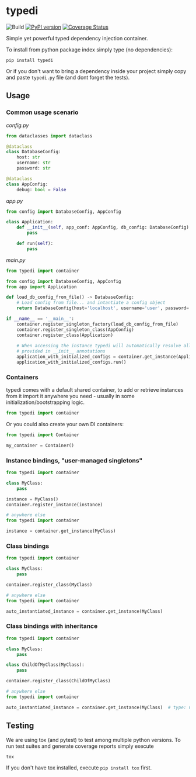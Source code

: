 # typedi

![Build](https://github.com/bshishov/typedi/workflows/Build/badge.svg)
[![PyPI version](https://badge.fury.io/py/typedi.svg)](https://badge.fury.io/py/typedi)
[![Coverage Status](https://coveralls.io/repos/github/bshishov/typedi/badge.svg?branch=master)](https://coveralls.io/github/bshishov/typedi?branch=master)

Simple yet powerful typed dependency injection container.

To install from python package index simply type (no dependencies):
```
pip install typedi
```

Or if you don't want to bring a dependency inside your project simply copy and paste `typedi.py` file (and dont forget the tests).

## Usage
### Common usage scenario

*config.py*
```python
from dataclasses import dataclass

@dataclass
class DatabaseConfig:
    host: str
    username: str
    password: str

@dataclass
class AppConfig:
    debug: bool = False 
```

*app.py*
```python
from config import DatabaseConfig, AppConfig

class Application:
    def __init__(self, app_conf: AppConfig, db_config: DatabaseConfig):
        pass

    def run(self):
        pass
```

*main.py*
```python
from typedi import container

from config import DatabaseConfig, AppConfig
from app import Application

def load_db_config_from_file() -> DatabaseConfig:
    # Load config from file... and intantiate a config object
    return DatabaseConfig(host='localhost', username='user', password='pass')

if __name__ == '__main__':
    container.register_singleton_factory(load_db_config_from_file)
    container.register_singleton_class(AppConfig)
    container.register_class(Application)
    
    # When accessing the instance typedi will automatically resolve all required dependencies
    # provided in __init__ annotations
    application_with_initialized_configs = container.get_instance(Application)
    application_with_initialized_configs.run()
```


### Containers

typedi comes with a default shared container, to add or retrieve instances from it import it anywhere you need - usually in some initialization/bootstrapping logic.
 
 ```python
from typedi import container
```

Or you could also create your own DI containers:

```python
from typedi import Container

my_container = Container()
```

### Instance bindings, "user-managed singletons"
```python
from typedi import container

class MyClass:
    pass

instance = MyClass()
container.register_instance(instance)

# anywhere else
from typedi import container

instance = container.get_instance(MyClass)
```

### Class bindings
```python
from typedi import container

class MyClass:
    pass

container.register_class(MyClass)

# anywhere else
from typedi import container

auto_instantiated_instance = container.get_instance(MyClass)
```

### Class bindings with inheritance
```python
from typedi import container

class MyClass:
    pass

class ChildOfMyClass(MyClass):
    pass

container.register_class(ChildOfMyClass)

# anywhere else
from typedi import container

auto_instantiated_instance = container.get_instance(MyClass)  # type: ChildOfMyClass
```

## Testing
We are using tox (and pytest) to test among multiple python versions. To run test suites and generate coverage reports simply execute
```bash
tox
```

If you don't have tox installed, execute `pip install tox` first.
